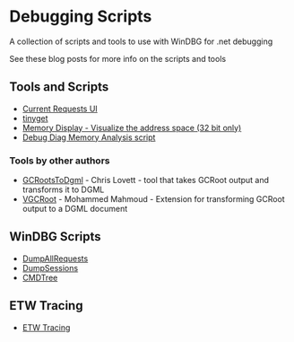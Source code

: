 # Debugging Scripts

A collection of scripts and tools to use with WinDBG for .net debugging

See these blog posts for more info on the scripts and tools

## Tools and Scripts

- [Current Requests UI](https://tessferrandez.github.io/debugging/dotnet/2008/08/28/creating-a-ui-module-for-iis7-to-watch-current-requests.html)
- [tinyget](https://tessferrandez.github.io/debugging/dotnet/labs/2008/02/04/debugging-demos-setup-instructions.html)
- [Memory Display - Visualize the address space (32 bit only)](https://tessferrandez.github.io/debugging/dotnet/memory/2009/04/23/show-me-the-memory.html)
- [Debug Diag Memory Analysis script](https://tessferrandez.github.io/debugging/dotnet/memory/2009/05/12/debug-diag-script-for-troubleshooting-net-20-memory-leaks.html)

### Tools by other authors

- [GCRootsToDgml](https://tessferrandez.github.io/debugging/dotnet/memory/2010/03/03/tool-for-generating-dgml-graphs.html) - Chris Lovett - tool that takes GCRoot output and transforms it to DGML
- [VGCRoot](https://tessferrandez.github.io/debugging/dotnet/memory/2010/03/03/tool-for-generating-dgml-graphs.html) - Mohammed Mahmoud - Extension for transforming GCRoot output to a DGML document

## WinDBG Scripts

- [DumpAllRequests](https://tessferrandez.github.io/debugging/aspnet/script/2007/09/12/debugging-script-dumping-out-current-and-recent-aspnet-requests.html)
- [DumpSessions](https://tessferrandez.github.io/debugging/aspnet/script/2007/09/18/debugging-script-dumping-out-aspnet-session-contents.html)
- [CMDTree](https://tessferrandez.github.io/debugging/dotnet/2008/09/18/making-it-easier-to-debug-net-dumps-using-cmdtree.html)

## ETW Tracing

- [ETW Tracing](https://tessferrandez.github.io/debugging/dotnet/2008/11/06/troubleshooting-appdomain-restarts-and-other-issues-with-ETW-tracing.html)
